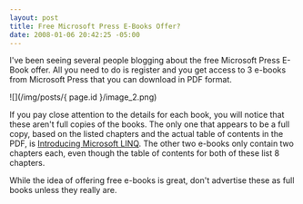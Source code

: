 ```yaml
---
layout: post
title: Free Microsoft Press E-Books Offer?
date: 2008-01-06 20:42:25 -05:00
---
```


I've been seeing several people blogging about the free Microsoft Press E-Book offer. All you need to do is register and you get access to 3 e-books from Microsoft Press that you can download in PDF format.

![](/img/posts/{ page.id }/image_2.png)

If you pay close attention to the details for each book, you will notice that these aren't full copies of the books. The only one that appears to be a full copy, based on the listed chapters and the actual table of contents in the PDF, is <u>Introducing Microsoft LINQ</u>. The other two e-books only contain two chapters each, even though the table of contents for both of these list 8 chapters.

While the idea of offering free e-books is great, don't advertise these as full books unless they really are.
